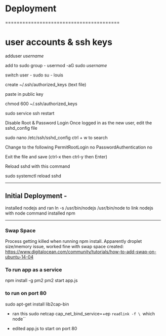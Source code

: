 
# Deployment
========================================


# user accounts & ssh keys

  adduser *username*

  add to sudo group -
  usermod -aG sudo *username*

  switch user -
  sudo su - louis


  create ~/.ssh/authorized_keys (text file)

  paste in public key

  chmod 600 ~/.ssh/authorized_keys

  sudo service ssh restart


  Disable Root & Password Login
  Once logged in as the new user, edit the sshd_config file

  sudo nano /etc/ssh/sshd_config
  ctrl + w to search

  Change to the following
  PermitRootLogin no
  PasswordAuthentication no

  Exit the file and save (ctrl-x then ctrl-y then Enter)

  Reload sshd with this command

  sudo systemctl reload sshd


--------------------------------------------------------------------------------------------------------------------------

## Initial Deployment -

  installed nodejs and ran ln -s /usr/bin/nodejs /usr/bin/node to link nodejs with node command
  installed npm

--------------------------------------------------------------------------------------------------------------------------

###   Swap Space

Process getting killed when running npm install. Apparently droplet size/memory issue, worked fine with swap space created:
https://www.digitalocean.com/community/tutorials/how-to-add-swap-on-ubuntu-14-04


###   To run app as a service

npm install -g pm2
pm2 start app.js


###   to run on port 80

sudo apt-get install lib2cap-bin

- ran this
sudo netcap cap_net_bind_service=+ep `readlink -f \ `which node\``

- edited app.js to start on port 80
